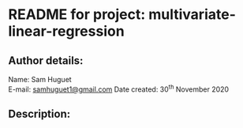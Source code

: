 # README for project: multivariate-linear-regression

## Author details: 
Name: Sam Huguet  
E-mail: samhuguet1@gmail.com
Date created: 30<sup>th</sup> November 2020

## Description:   
